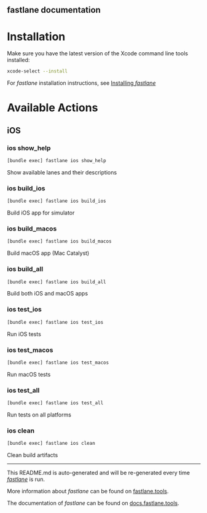 fastlane documentation
----

# Installation

Make sure you have the latest version of the Xcode command line tools installed:

```sh
xcode-select --install
```

For _fastlane_ installation instructions, see [Installing _fastlane_](https://docs.fastlane.tools/#installing-fastlane)

# Available Actions

## iOS

### ios show_help

```sh
[bundle exec] fastlane ios show_help
```

Show available lanes and their descriptions

### ios build_ios

```sh
[bundle exec] fastlane ios build_ios
```

Build iOS app for simulator

### ios build_macos

```sh
[bundle exec] fastlane ios build_macos
```

Build macOS app (Mac Catalyst)

### ios build_all

```sh
[bundle exec] fastlane ios build_all
```

Build both iOS and macOS apps

### ios test_ios

```sh
[bundle exec] fastlane ios test_ios
```

Run iOS tests

### ios test_macos

```sh
[bundle exec] fastlane ios test_macos
```

Run macOS tests

### ios test_all

```sh
[bundle exec] fastlane ios test_all
```

Run tests on all platforms

### ios clean

```sh
[bundle exec] fastlane ios clean
```

Clean build artifacts

----

This README.md is auto-generated and will be re-generated every time [_fastlane_](https://fastlane.tools) is run.

More information about _fastlane_ can be found on [fastlane.tools](https://fastlane.tools).

The documentation of _fastlane_ can be found on [docs.fastlane.tools](https://docs.fastlane.tools).
